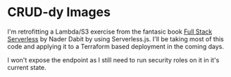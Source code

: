 # CRUD-dy Images

I'm retrofitting a Lambda/S3 exercise from the fantasic book [Full Stack Serverless](https://www.oreilly.com/library/view/full-stack-serverless/9781492059882/) by Nader Dabit by using Serverless.js. I'll be taking most of this code and applying it to a Terraform based deployment in the coming days.

I won't expose the endpoint as I still need to run security roles on it in it's current state.

